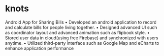 # knots
Android App for Sharing Bills
• Developed an android application to record and calculate bills for people living together. 
• Designed advanced UI such as coordinator layout and advanced animation such as flipbook style. 
• Stored user data in cloud(using free Firebase) and synchronized with users anytime. 
• Utilized third-party interface such as Google Map and eCharts to enhance application performance
